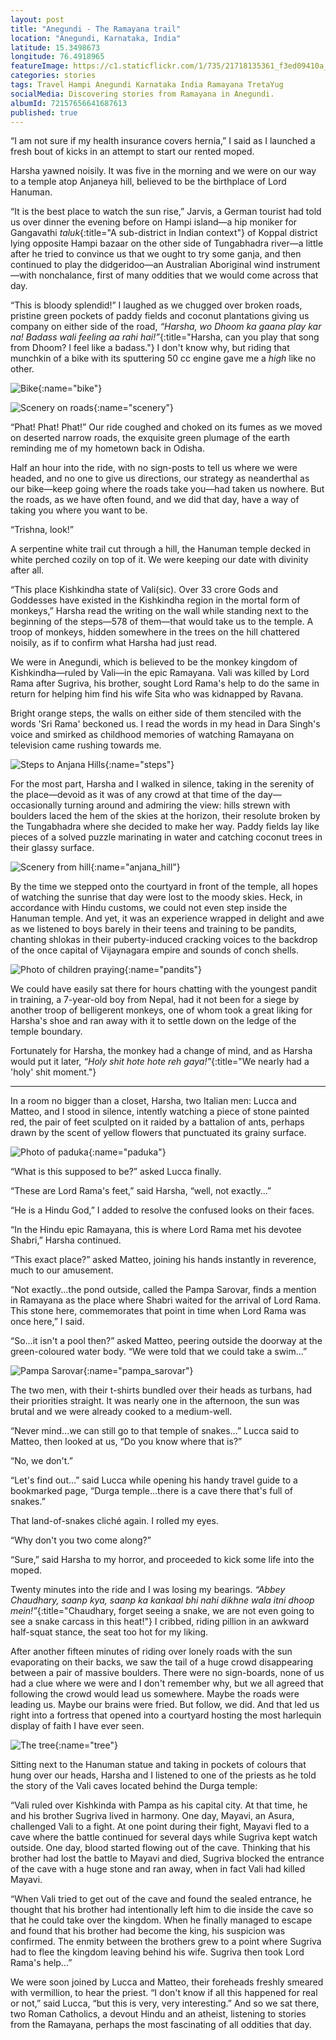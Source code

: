 ```yaml
---
layout: post
title: "Anegundi - The Ramayana trail"
location: "Anegundi, Karnataka, India"
latitude: 15.3498673
longitude: 76.4918965
featureImage: https://c1.staticflickr.com/1/735/21718135361_f3ed09410a_b.jpg
categories: stories
tags: Travel Hampi Anegundi Karnataka India Ramayana TretaYug
socialMedia: Discovering stories from Ramayana in Anegundi.
albumId: 72157656641687613
published: true
---
```


“I am not sure if my health insurance covers hernia,” I said as I launched a fresh bout of kicks in an attempt to start our rented moped. 
 
Harsha yawned noisily. It was five in the morning and we were on our way to a temple atop Anjaneya hill, believed to be the birthplace of Lord Hanuman.
 
“It is the best place to watch the sun rise,” Jarvis, a German tourist had told us over dinner the evening before on Hampi island—a hip moniker for Gangavathi _taluk_{:title="A sub-district in Indian context"} of Koppal district lying opposite Hampi bazaar on the other side of Tungabhadra river—a little after he tried to convince us that we ought to try some ganja, and then continued to play the didgeridoo—an Australian Aboriginal wind instrument—with nonchalance, first of many oddities that we would come across that day. 
 
“This is bloody splendid!” I laughed as we chugged over broken roads, pristine green pockets of paddy fields and coconut plantations giving us company on either side of the road, _“Harsha, wo Dhoom ka gaana play kar na! Badass wali feeling aa rahi hai!”_{:title="Harsha, can you play that song from Dhoom? I feel like a badass."} I don't know why, but riding that munchkin of a bike with its sputtering 50 cc engine gave me a _high_ like no other. 
 
![Bike](){:name="bike"}
 
![Scenery on roads](){:name="scenery"}
 
“Phat! Phat! Phat!” Our ride coughed and choked on its fumes as we moved on deserted narrow roads, the exquisite green plumage of the earth reminding me of my hometown back in Odisha.
 
Half an hour into the ride, with no sign-posts to tell us where we were headed, and no one to give us directions, our strategy as neanderthal as our bike—keep going where the roads take you—had taken us nowhere. But the roads, as we have often found, and we did that day, have a way of taking you where you want to be. 
 
“Trishna, look!”
 
A serpentine white trail cut through a hill, the Hanuman temple decked in white perched cozily on top of it. We were keeping our date with divinity after all. 
 
“This place Kishkindha state of Vali(sic). Over 33 crore Gods and Goddesses have existed in the Kishkindha region in the mortal form of monkeys,” Harsha read the writing on the wall while standing next to the beginning of the steps—578 of them—that would take us to the temple. A troop of monkeys, hidden somewhere in the trees on the hill chattered noisily, as if to confirm what Harsha had just read.  
 
We were in Anegundi, which is believed to be the monkey kingdom of Kishkindha—ruled by Vali—in the epic Ramayana. Vali was killed by Lord Rama after Sugriva, his brother, sought Lord Rama's help to do the same in return for helping him find his wife Sita who was kidnapped by Ravana. 
 
Bright orange steps, the walls on either side of them stenciled with the words 'Sri Rama' beckoned us. I read the words in my head in Dara Singh's voice and smirked as childhood memories of watching Ramayana on television came rushing towards me.
 
![Steps to Anjana Hills](){:name="steps"}
 
For the most part, Harsha and I walked in silence, taking in the serenity of the place—devoid as it was of any crowd at that time of the day—occasionally turning around and admiring the view: hills strewn with boulders laced the hem of the skies at the horizon, their resolute broken by the Tungabhadra where she decided to make her way. Paddy fields lay like pieces of a solved puzzle marinating in water and catching coconut trees in their glassy surface.     
 
![Scenery from hill](){:name="anjana_hill"}
 
By the time we stepped onto the courtyard in front of the temple, all hopes of watching the sunrise that day were lost to the moody skies. Heck, in accordance with Hindu customs, we could not even step inside the Hanuman temple. And yet, it was an experience wrapped in delight and awe as we listened to boys barely in their teens and training to be pandits, chanting shlokas in their puberty-induced cracking voices to the backdrop of the once capital of Vijaynagara empire and sounds of conch shells. 
 
![Photo of children praying](){:name="pandits"}
 
We could have easily sat there for hours chatting with the youngest pandit in training, a 7-year-old boy from Nepal, had it not been for a  siege by another troop of belligerent monkeys, one of whom took a great liking for Harsha's shoe and ran away with it to settle down on the ledge of the temple boundary. 
 
Fortunately for Harsha, the monkey had a change of mind, and as Harsha would put it later, _“Holy shit hote hote reh gaya!"_{:title="We nearly had a 'holy' shit moment."}
 
***
 
In a room no bigger than a closet, Harsha, two Italian men: Lucca and Matteo, and I stood in silence, intently watching a piece of stone painted red, the pair of feet sculpted on it raided by a battalion of ants, perhaps drawn by the scent of yellow flowers that punctuated its grainy surface.
 
![Photo of paduka](){:name="paduka"}
 
“What is this supposed to be?” asked Lucca finally.
 
“These are Lord Rama's feet,” said Harsha, “well, not exactly...”
 
“He is a Hindu God,” I added to resolve the confused looks on their faces. 
 
“In the Hindu epic Ramayana, this is where Lord Rama met his devotee Shabri,” Harsha continued.
 
“This exact place?” asked Matteo, joining his hands instantly in reverence, much to our amusement. 
 
“Not exactly...the pond outside, called the Pampa Sarovar, finds a mention in Ramayana as the place where Shabri waited for the arrival of Lord Rama. This stone here, commemorates that point in time when Lord Rama was once here,” I said. 
 
“So...it isn't a pool then?” asked Matteo, peering outside the doorway at the green-coloured water body. “We were told that we could take a swim...”  
 
![Pampa Sarovar](){:name="pampa_sarovar"}
 
The two men, with their t-shirts bundled over their heads as turbans, had their priorities straight. It was nearly one in the afternoon, the sun was brutal and we were already cooked to a medium-well. 
 
“Never mind...we can still go to that temple of snakes...” Lucca said to Matteo, then looked at us, “Do you know where that is?”
 
“No, we don't.” 
 
“Let's find out...” said Lucca while opening his handy travel guide to a bookmarked page, “Durga temple...there is a cave there that's full of snakes.”
 
That land-of-snakes cliché again. I rolled my eyes.
 
“Why don't you two come along?”
 
“Sure,” said Harsha to my horror, and proceeded to kick some life into the moped. 
 
Twenty minutes into the ride and I was losing my bearings. _“Abbey Chaudhary, saanp kya, saanp ka kankaal bhi nahi dikhne wala itni dhoop mein!”_{:title="Chaudhary, forget seeing a snake, we are not even going to see a snake carcass in this heat!"} I cribbed, riding pillion in an awkward half-squat stance, the seat too hot for my liking. 
 
After another fifteen minutes of riding over lonely roads with the sun evaporating on their backs, we saw the tail of a huge crowd disappearing between a pair of massive boulders. There were no sign-boards, none of us had a clue where we were and I don't remember why, but we all agreed that following the crowd would lead us somewhere. Maybe the roads were leading us. Maybe our brains were fried. But follow, we did. And that led us right into a fortress that opened into a courtyard hosting the most harlequin display of faith I have ever seen. 
 
![The tree](){:name="tree"}
 
Sitting next to the Hanuman statue and taking in pockets of colours that hung over our heads, Harsha and I listened to one of the priests as he told the story of the Vali caves located behind the Durga temple: 
 
“Vali ruled over Kishkinda with Pampa as his capital city. At that time, he and his brother Sugriva lived in harmony. One day, Mayavi, an Asura, challenged Vali to a fight. At one point during their fight, Mayavi fled to a cave where the battle continued for several days while Sugriva kept watch outside. One day, blood started flowing out of the cave. Thinking that his brother had lost the battle to Mayavi and died, Sugriva blocked the entrance of the cave with a huge stone and ran away, when in fact Vali had killed Mayavi. 
 
“When Vali tried to get out of the cave and found the sealed entrance, he thought that his brother had intentionally left him to die inside the cave so that he could take over the kingdom. When he finally managed to escape and found that his brother had become the king, his suspicion was confirmed. The enmity between the brothers grew to a point where Sugriva had to flee the kingdom leaving behind his wife. Sugriva then took Lord Rama's help...”
 
We were soon joined by Lucca and Matteo, their foreheads freshly smeared with vermillion, to hear the priest. “I don't know if all this happened for real or not,” said Lucca, “but this is very, very interesting.” And so we sat there, two Roman Catholics, a devout Hindu and an atheist, listening to stories from the Ramayana, perhaps the most fascinating of all oddities that day.